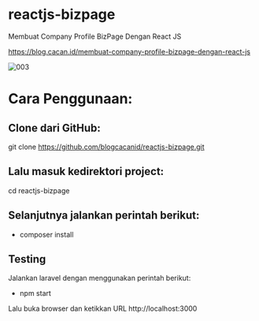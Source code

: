 # reactjs-bizpage
Membuat Company Profile BizPage Dengan React JS

https://blog.cacan.id/membuat-company-profile-bizpage-dengan-react-js

![003](https://user-images.githubusercontent.com/51890752/80346803-89b3fb80-8895-11ea-9c3c-25e84a78fae6.jpg)

# Cara Penggunaan:

## Clone dari GitHub:
git clone https://github.com/blogcacanid/reactjs-bizpage.git

## Lalu masuk kedirektori project:
cd reactjs-bizpage

## Selanjutnya jalankan perintah berikut:
- composer install

## Testing
Jalankan laravel dengan menggunakan perintah berikut:
- npm start

Lalu buka browser dan ketikkan URL http://localhost:3000

